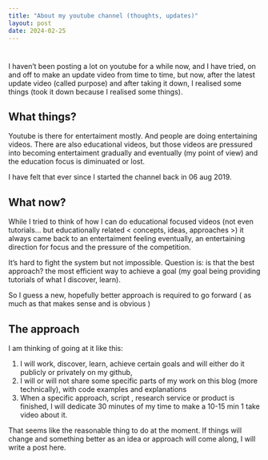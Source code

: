 ```yaml
---
title: "About my youtube channel (thoughts, updates)"
layout: post
date: 2024-02-25
---
```

# 

I haven’t been posting a lot on youtube for a while now, and I have tried, on and off to make an update video from time to time, but now, after the latest update video (called purpose) and after taking it down, I realised some things (took it down because I realised some things).

## What things?

Youtube is there for entertaiment mostly. And people are doing entertaining videos. There are also educational videos, but those videos are pressured into becoming entertaiment gradually and eventually (my point of view) and the education focus is diminuated or lost.

I have felt that ever since I started the channel back in 06 aug 2019.

## What now?

While I tried to think of how I can do educational focused videos (not even tutorials… but educationally related < concepts, ideas, approaches >) it always came back to an entertaiment feeling eventually, an entertaining direction for focus and the pressure of the competition.

It’s hard to fight the system but not impossible. Question is: is that the best approach? the most efficient way to achieve a goal (my goal being providing tutorials of what I discover, learn).

So I guess a new, hopefully better approach is required to go forward ( as much as that makes sense and is obvious )

## The approach

I am thinking of going at it like this: 

1. I will work, discover, learn, achieve certain goals and will either do it publicly or privately on my github, 
2. I will or will not share some specific parts of my work on this blog (more technically), with code examples and explanations
3. When a specific approach, script , research service or product is finished, I will dedicate 30 minutes of my time to make a 10-15 min 1 take video about it.

That seems like the reasonable thing to do at the moment. If things will change and something better as an idea or approach will come along, I will write a post here.